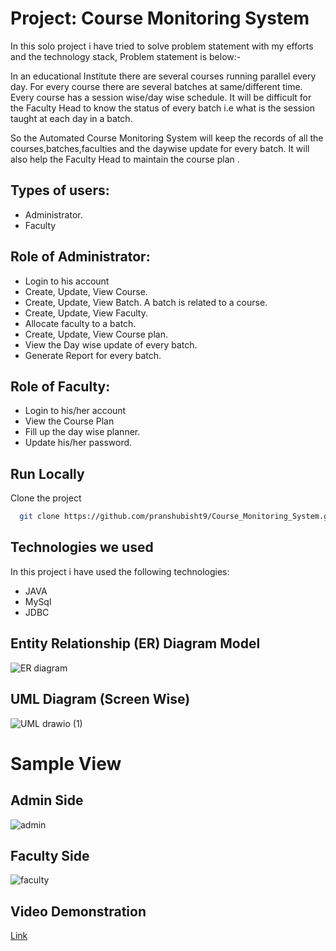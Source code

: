 
# Project: Course Monitoring System

In this solo project i have tried to solve problem statement with my efforts and the technology stack, Problem statement is below:-

In an educational  Institute there are several courses running parallel  every day. For every course there are several batches at same/different time. Every course has a session wise/day wise schedule. It will be difficult for the Faculty Head to know the status of every batch i.e what is the session taught at each day in a batch.

So the Automated Course Monitoring System will keep the records of all the courses,batches,faculties and the daywise update for every batch. It will also help the Faculty Head to maintain the course plan .


## Types of users:

-	Administrator.
-	Faculty

## Role of Administrator:

-	Login to his account
-	 Create, Update, View Course.
-	Create, Update, View Batch. A batch is related to a course. 
-	Create, Update, View Faculty.
-	Allocate faculty to a batch.
-	Create, Update, View Course plan.
-	View the Day wise update of every batch.
-	 Generate Report for every batch.

## Role of Faculty:

-	Login to his/her account
-	View the Course Plan
-	Fill up the day wise planner.
-	Update his/her password.

## Run Locally

Clone the project

```bash
  git clone https://github.com/pranshubisht9/Course_Monitoring_System.git
```

## Technologies we used

In this project i have used the following technologies:

- JAVA
- MySql
- JDBC

## Entity Relationship (ER) Diagram Model

![ER diagram](https://user-images.githubusercontent.com/106018070/208295064-31be3b3b-d1f7-4446-b963-72fe9e2bfd29.png)


## UML Diagram (Screen Wise)
  
![UML drawio (1)](https://user-images.githubusercontent.com/106018070/208293867-bce64fb7-79a8-45d7-b693-dc05ca38fa00.png)

# Sample View

## Admin Side


![admin](https://user-images.githubusercontent.com/106018070/208294177-65816810-0da3-4206-a01d-ea8b7bb8aa0e.png)


## Faculty Side


![faculty](https://user-images.githubusercontent.com/106018070/208294186-63939a80-ad9b-450c-8946-0bfa49a958e0.png)


## Video Demonstration

[Link](https://drive.google.com/file/d/1Eekqb6kX0Q4KEFlaFlHw9Q-BdTDKQ0MD/view?usp=sharing)
